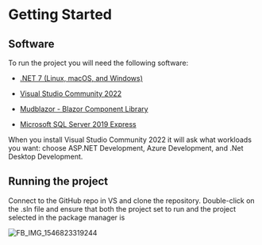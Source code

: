 # Getting Started

## Software
To run the project you will need the following software:

- [.NET 7 (Linux, macOS, and Windows)](https://dotnet.microsoft.com/en-us/download/dotnet/7.0)
  
- [Visual Studio Community 2022](https://visualstudio.microsoft.com/vs/)
  
- [Mudblazor - Blazor Component Library](https://mudblazor.com/)

- [Microsoft SQL Server 2019 Express](https://www.microsoft.com/en-in/download/details.aspx?id=101064)
  
When you install Visual Studio Community 2022 it will ask what workloads you want: choose ASP.NET Development, Azure Development, and .Net Desktop Development.

## Running the project

Connect to the GitHub repo in VS and clone the repository. Double-click on the .sln file and ensure that both the project set to run and the project selected in the package manager is

![FB_IMG_1546823319244](https://github.com/DeltaNaught/testrepo/assets/161193257/970ad042-6bdf-4f38-a9e5-ee6b709aac25)
